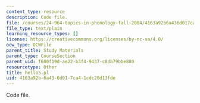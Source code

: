 ```yaml
---
content_type: resource
description: Code file.
file: /courses/24-964-topics-in-phonology-fall-2004/4163a92b6a436d017ca41cdc20d13fde_hello5.pl
file_type: text/plain
learning_resource_types: []
license: https://creativecommons.org/licenses/by-nc-sa/4.0/
ocw_type: OCWFile
parent_title: Study Materials
parent_type: CourseSection
parent_uid: f600f19d-ae22-b3f4-9437-c8db79bbe880
resourcetype: Other
title: hello5.pl
uid: 4163a92b-6a43-6d01-7ca4-1cdc20d13fde
---
```

Code file.